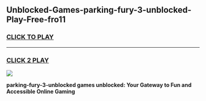 
## Unblocked-Games-parking-fury-3-unblocked-Play-Free-fro11
<h3>
<a href="https://premium76.site?title=parking-fury-3-unblocked&ref=10A">CLICK TO PLAY</a></h3>
<hr>

<h3>
<a href="https://premium76.site?title=parking-fury-3-unblocked&ref=10A">CLICK 2 PLAY</a>
  
</h3>

<a href="https://premium76.site?title=parking-fury-3-unblocked&ref=10A"><img src="https://clearcache.store/games.png"></a>


**parking-fury-3-unblocked games unblocked: Your Gateway to Fun and Accessible Online Gaming**
